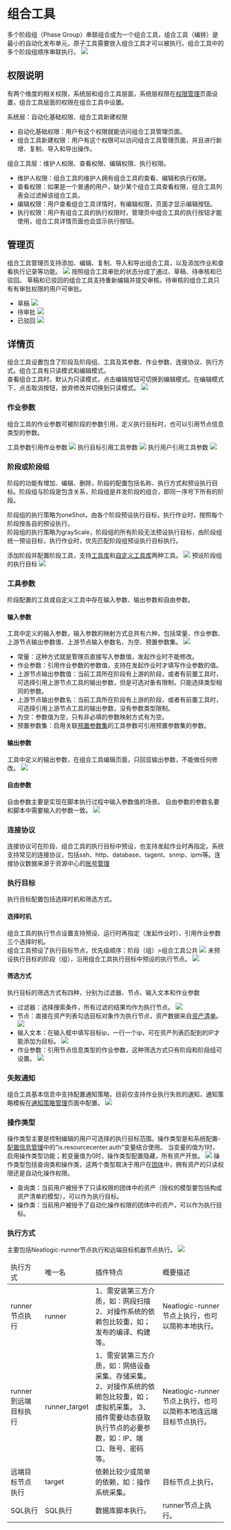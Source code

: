 # 组合工具
多个阶段组（Phase Group）串联组合成为一个组合工具，组合工具（编排）是最小的自动化发布单元，原子工具需要放入组合工具才可以被执行。组合工具中的多个阶段组顺序串联执行。
![](images/组合工具.png)

## 权限说明
有两个维度的相关权限，系统层和组合工具层面，系统层权限在[权限管理](../../100.系统配置/1.用户和权限/用户和权限.md)页面设置，组合工具层面的权限在组合工具中设置。

系统层：自动化基础权限、组合工具新建权限
- 自动化基础权限：用户有这个权限就能访问组合工具管理页面。
- 组合工具新建权限：用户有这个权限可以访问组合工具管理页面，并且进行新增、复制、导入和导出操作。
  
组合工具层：维护人权限、查看权限、编辑权限、执行权限。

- 维护人权限：组合工具的维护人拥有组合工具的查看、编辑和执行权限。
- 查看权限：如果是一个普通的用户，缺少某个组合工具查看权限，组合工具列表会过滤掉该组合工具。
- 编辑权限：用户查看组合工具详情时，有编辑权限，页面才显示编辑按钮。
- 执行权限：用户有组合工具的执行权限时，管理页中组合工具的执行按钮才能使用，组合工具详情页面也会显示执行按钮。

## 管理页
组合工具管理页支持添加、编辑、复制、导入和导出组合工具，以及添加作业和查看执行记录等功能。
![](images/组合工具_管理页.png)
按照组合工具审批的状态分成了通过、草稿、待审核和已驳回。
草稿和已驳回的组合工具支持重新编辑并提交审核。待审核的组合工具只有有审批权限的用户可审批。
- 草稿
  ![](images/组合工具_草稿.png)
- 待审批
  ![](images/组合工具_待审批.png)
- 已驳回
  ![](images/组合工具_已驳回.png)

## 详情页
组合工具设置包含了阶段及阶段组、工具及其参数、作业参数、连接协议、执行方式。组合工具有只读模式和编辑模式。<br>
查看组合工具时，默认为只读模式，点击编辑按钮可切换到编辑模式。在编辑模式下，点击取消按钮，放弃修改并切换到只读模式。
![](images/组合工具_编辑.gif)

### 作业参数 
组合工具的作业参数可被阶段的参数引用，定义执行目标时，也可以引用节点信息类型的参数。

工具参数引用作业参数
![](images/组合工具_工具参数引用作业参数.gif)
执行目标引用工具参数
![](images/组合工具_节点引用作业参数.gif)
执行用户引用工具参数
![](images/组合工具_执行用户引用工具参数.gif)

### 阶段或阶段组
阶段的功能有增加、编辑、删除，阶段的配置包括名称、执行方式和预设执行目标。阶段组与阶段是包含关系，阶段组是并发阶段的组合，即同一序号下所有的阶段。

阶段组的执行策略为oneShot，由各个阶段预设执行目标，执行作业时，按照每个阶段按各自的预设执行。<br>
阶段组的执行策略为grayScale，阶段组的所有阶段无法预设执行目标，由阶段组统一预设目标，执行作业时，优先匹配阶段组预设执行目标执行。

添加阶段并配置阶段工具，支持[工具库](../工具库/工具库.md)和[自定义工具库](../自定义工具库/自定义工具库.md)两种工具。
![](images/组合工具_阶段.gif)
预设阶段组的执行目标
![](images/组合工具_阶段组.gif)

### 工具参数
阶段配置的工具或自定义工具中存在输入参数、输出参数和自由参数。

#### 输入参数
工具中定义的输入参数，输入参数的映射方式总共有六种，包括常量、作业参数、上游节点输出参数值、上游节点输入参数名、为空、预置参数集。
![](images/组合工具_输入参数.png)
- 常量：这种方式就是管理员直接写入参数值，发起作业时不能修改。
- 作业参数：引用作业参数的参数值，支持在发起作业时才填写作业参数的值。
- 上游节点输出参数值：当前工具所在阶段有上游的阶段，或者有前置工具时，可选择引用上游节点工具的输出参数，但是可选对象有限制，只能选择类型相同的参数。
- 上游节点输出参数名：当前工具所在阶段有上游的阶段，或者有前置工具时，可选择引用上游节点工具的输出参数，没有参数类型限制。
- 为空：参数值为空，只有非必填的参数映射方式有为空。
- 预置参数集：启用关联[预置参数集](../配置/自动化配置.md#预置参数集)的工具参数可引用预置参数集的参数。

#### 输出参数
工具中定义的输出参数，在组合工具编辑页面，只回显输出参数，不能做任何修改。
![](images/组合工具_输出参数.png)

#### 自由参数
自由参数主要是实现在脚本执行过程中输入参数值的场景。
自由参数的参数名要和脚本中需要输入的参数一致。
![](images/组合工具_自由参数.png)

### 连接协议
连接协议可在阶段、组合工具的执行目标中预设，也支持发起作业时再指定。系统支持常见的连接协议，包括ssh、http、database、tagent、snmp、ipmi等。连接协议数据来源于资源中心的[账号管理](../../3.配置管理/资源中心/账号管理.md)

### 执行目标
执行目标配置包括选择时机和筛选方式。
#### 选择时机
组合工具的执行节点设置支持预设、运行时再指定（发起作业时）、引用作业参数三个选择时机。
<br>
组合工具预设了执行目标节点，优先级顺序：阶段（组）>组合工具公共
![](images/组合工具_阶段执行节点.png)
未预设执行目标的阶段（组），沿用组合工具执行目标中预设的执行节点。
![](images/组合工具_执行目标.gif)

#### 筛选方式

执行目标的筛选方式有四种，分别为过滤器、节点、输入文本和作业参数

- 过滤器：选择搜索条件，所有过滤的结果均作为执行节点。
  ![](images/组合工具_执行目标_过滤器.png)
- 节点：直接在资产列表勾选目标对象作为执行节点，资产数据来自[资产清单](../../3.配置管理/资源中心/资产清单.md)。
  ![](images/组合工具_执行目标_节点.png)
- 输入文本：在输入框中填写目标ip，一行一个ip，可在资产列表匹配到的IP才能添加为目标。
  ![](images/组合工具_执行目标_输入文本.png)
- 作业参数：引用节点信息类型的作业参数，这种筛选方式只有阶段和阶段组可设置。
  ![](images/组合工具_执行目标_作业参数.png)

### 失败通知
组合工具基本信息中支持配置通知策略，目前仅支持作业执行失败的通知，通知策略模板在[通知策略管理](../../100.系统配置/4.通知和订阅/通知策略管理.md)页面中配置。
![](images/通知策略.png)

### 操作类型
操作类型主要是控制编辑的用户可选择的执行目标范围。操作类型是和系统配置-[配置信息管理](../../100.系统配置/5.基础服务/基础服务.md)中的“is.resourcecenter.auth”变量结合使用。
当变量的值为1时，启用操作类型功能；若变量值为0时，操作类型配置隐藏，所有资产开放。
![](images/组合工具_操作类型.png)
操作类型包括查询类和操作类，这两个类型取决于用户在[团体](../../3.配置管理/系统管理/团体管理.md)中，拥有资产的只读权限还是自动化操作权限。
- 查询类：当前用户被授予了只读权限的团体中的资产（授权的模型要包括构成资产清单的模型），可以作为执行目标。
- 操作类：当前用户被授予了自动化操作权限的团体中的资产，可以作为执行目标。

### 执行方式
主要包括Neatlogic-runner节点执行和远端目标机器节点执行。
![](images/组合工具_执行方式.png)
<table style="width:100%">
<thead>
    <tr>
        <td>执行方式</td>
        <td>唯一名</td>
        <td>插件特点</td>
        <td>概要描述</td>
    </tr>
</thead>
<tbody>
    <tr>
        <td>runner节点执行</td>
        <td>runner</td>
        <td>1、需安装第三方介质，如：网段扫描<br>
            2、对操作系统的依赖包比较重，如；发布的编译、构建等。
        </td>
        <td>Neatlogic-runner节点上执行，也可以简称本地执行。</td>
    </tr>
    <tr>
        <td>runner到远端目标执行</td>
        <td>runner_target</td>
        <td>1、需安装第三方介质，如：网络设备采集、存储采集。<br>
            2、对操作系统的依赖包比较重，如；虚拟机采集。
            3、插件需要动态获取执行节点的必要参数，如：IP、端口、账号、密码等。
        </td>
        <td>Neatlogic-runner节点上执行，也可以简称本地连远端目标节点执行。</td>
    </tr>
    <tr>
        <td>远端目标节点执行</td>
        <td>target</td>
        <td>依赖比较少或简单的依赖，如：操作系统采集。</td>
        <td>目标节点上执行。</td>
    </tr>
    <tr>
        <td>SQL执行</td>
        <td>SQL执行</td>
        <td>数据库脚本执行。</td>
        <td>runner节点上执行。</td>
    </tr>
</tbody>
</table>

